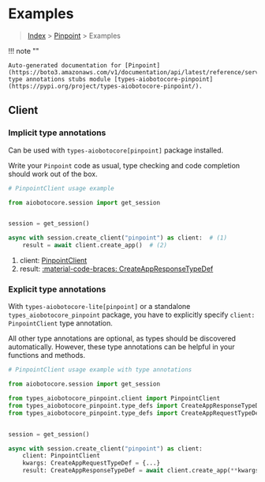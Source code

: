 # Examples

> [Index](../README.md) > [Pinpoint](./README.md) > Examples

!!! note ""

    Auto-generated documentation for [Pinpoint](https://boto3.amazonaws.com/v1/documentation/api/latest/reference/services/pinpoint.html#pinpoint)
    type annotations stubs module [types-aiobotocore-pinpoint](https://pypi.org/project/types-aiobotocore-pinpoint/).

## Client

### Implicit type annotations

Can be used with `types-aiobotocore[pinpoint]` package installed.

Write your `Pinpoint` code as usual,
type checking and code completion should work out of the box.



```python
# PinpointClient usage example

from aiobotocore.session import get_session


session = get_session()

async with session.create_client("pinpoint") as client:  # (1)
    result = await client.create_app()  # (2)
```

1. client: [PinpointClient](./client.md)
2. result: [:material-code-braces: CreateAppResponseTypeDef](./type_defs.md#createappresponsetypedef) 






### Explicit type annotations

With `types-aiobotocore-lite[pinpoint]`
or a standalone `types_aiobotocore_pinpoint` package, you have to explicitly specify
`client: PinpointClient` type annotation.

All other type annotations are optional, as types should be discovered automatically.
However, these type annotations can be helpful in your functions and methods.


```python
# PinpointClient usage example with type annotations

from aiobotocore.session import get_session

from types_aiobotocore_pinpoint.client import PinpointClient
from types_aiobotocore_pinpoint.type_defs import CreateAppResponseTypeDef
from types_aiobotocore_pinpoint.type_defs import CreateAppRequestTypeDef


session = get_session()

async with session.create_client("pinpoint") as client:
    client: PinpointClient
    kwargs: CreateAppRequestTypeDef = {...}
    result: CreateAppResponseTypeDef = await client.create_app(**kwargs)
```




